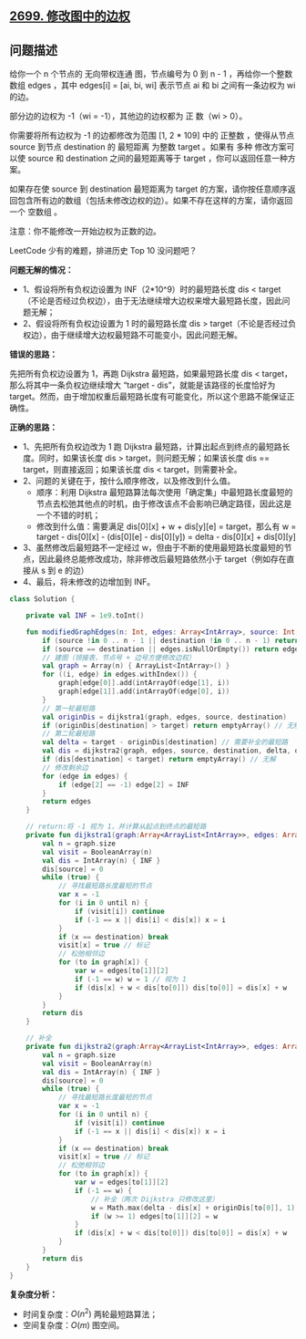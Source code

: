 ## [2699. 修改图中的边权](https://leetcode.cn/problems/modify-graph-edge-weights/description/)

## 问题描述

给你一个 n 个节点的 无向带权连通 图，节点编号为 0 到 n - 1 ，再给你一个整数数组 edges ，其中 edges[i] = [ai, bi, wi] 表示节点 ai 和 bi 之间有一条边权为 wi 的边。

部分边的边权为 -1（wi = -1），其他边的边权都为 正 数（wi > 0）。

你需要将所有边权为 -1 的边都修改为范围 [1, 2 * 109] 中的 正整数 ，使得从节点 source 到节点 destination 的 最短距离 为整数 target 。如果有 多种 修改方案可以使 source 和 destination 之间的最短距离等于 target ，你可以返回任意一种方案。

如果存在使 source 到 destination 最短距离为 target 的方案，请你按任意顺序返回包含所有边的数组（包括未修改边权的边）。如果不存在这样的方案，请你返回一个 空数组 。

注意：你不能修改一开始边权为正数的边。

LeetCode 少有的难题，排进历史 Top 10 没问题吧？

**问题无解的情况：**

- 1、假设将所有负权边设置为 INF（2*10^9）时的最短路长度 dis < target（不论是否经过负权边），由于无法继续增大边权来增大最短路长度，因此问题无解；
- 2、假设将所有负权边设置为 1 时的最短路长度 dis > target（不论是否经过负权边），由于继续增大边权最短路不可能变小，因此问题无解。

**错误的思路：**

先把所有负权边设置为 1，再跑 Dijkstra 最短路，如果最短路长度 dis < target，那么将其中一条负权边继续增大 “target - dis”，就能是该路径的长度恰好为 target。然而，由于增加权重后最短路长度有可能变化，所以这个思路不能保证正确性。

**正确的思路：**

- 1、先把所有负权边改为 1 跑 Dijkstra 最短路，计算出起点到终点的最短路长度。同时，如果该长度 dis > target，则问题无解；如果该长度 dis == target，则直接返回；如果该长度 dis < target，则需要补全。
- 2、问题的关键在于，按什么顺序修改，以及修改到什么值。
    - 顺序：利用 Dijkstra 最短路算法每次使用「确定集」中最短路长度最短的节点去松弛其他点的时机，由于修改该点不会影响已确定路径，因此这是一个不错的时机；
    - 修改到什么值：需要满足 dis[0][x] + w + dis[y][e] = target，那么有 w = target - dis[0][x] - (dis[0][e] - dis[0][y]) = delta - dis[0][x] + dis[0][y]
- 3、虽然修改后最短路不一定经过 w，但由于不断的使用最短路长度最短的节点，因此最终总能修改成功，除非修改后最短路依然小于 target（例如存在直接从 s 到 e 的边）
- 4、最后，将未修改的边增加到 INF。

```kotlin
class Solution {

    private val INF = 1e9.toInt()

    fun modifiedGraphEdges(n: Int, edges: Array<IntArray>, source: Int, destination: Int, target: Int): Array<IntArray> {
        if (source !in 0 .. n - 1 || destination !in 0 .. n - 1) return edges
        if (source == destination || edges.isNullOrEmpty()) return edges
        // 建图（领接表，节点号 + 边号方便修改边权）
        val graph = Array(n) { ArrayList<IntArray>() }
        for ((i, edge) in edges.withIndex()) {
            graph[edge[0]].add(intArrayOf(edge[1], i))
            graph[edge[1]].add(intArrayOf(edge[0], i))
        }
        // 第一轮最短路
        val originDis = dijkstra1(graph, edges, source, destination)
        if (originDis[destination] > target) return emptyArray() // 无解
        // 第二轮最短路
        val delta = target - originDis[destination] // 需要补全的最短路
        val dis = dijkstra2(graph, edges, source, destination, delta, originDis)
        if (dis[destination] < target) return emptyArray() // 无解
        // 修改剩余边
        for (edge in edges) {
            if (edge[2] == -1) edge[2] = INF
        }
        return edges
    }

    // return:将 -1 视为 1，并计算从起点到终点的最短路
    private fun dijkstra1(graph:Array<ArrayList<IntArray>>, edges: Array<IntArray>, source :Int, destination:Int) : IntArray {
        val n = graph.size
        val visit = BooleanArray(n)
        val dis = IntArray(n) { INF }
        dis[source] = 0
        while (true) {
            // 寻找最短路长度最短的节点
            var x = -1
            for (i in 0 until n) {
                if (visit[i]) continue
                if (-1 == x || dis[i] < dis[x]) x = i
            }
            if (x == destination) break
            visit[x] = true // 标记
            // 松弛相邻边
            for (to in graph[x]) {
                var w = edges[to[1]][2]
                if (-1 == w) w = 1 // 视为 1
                if (dis[x] + w < dis[to[0]]) dis[to[0]] = dis[x] + w
            }
        }
        return dis
    }

    // 补全
    private fun dijkstra2(graph:Array<ArrayList<IntArray>>, edges: Array<IntArray>, source :Int, destination:Int, delta: Int, originDis:IntArray /* 首轮计算的最短路 */) : IntArray {
        val n = graph.size
        val visit = BooleanArray(n)
        val dis = IntArray(n) { INF }
        dis[source] = 0
        while (true) {
            // 寻找最短路长度最短的节点
            var x = -1
            for (i in 0 until n) {
                if (visit[i]) continue
                if (-1 == x || dis[i] < dis[x]) x = i
            }
            if (x == destination) break
            visit[x] = true // 标记
            // 松弛相邻边
            for (to in graph[x]) {
                var w = edges[to[1]][2]
                if (-1 == w) {
                    // 补全（两次 Dijkstra 只修改这里）
                    w = Math.max(delta - dis[x] + originDis[to[0]], 1) // 题目要求至少修改到 1
                    if (w >= 1) edges[to[1]][2] = w
                }
                if (dis[x] + w < dis[to[0]]) dis[to[0]] = dis[x] + w
            }
        }
        return dis
    }
}
```

**复杂度分析：**

- 时间复杂度：$O(n^2)$ 两轮最短路算法；
- 空间复杂度：$O(m)$ 图空间。
